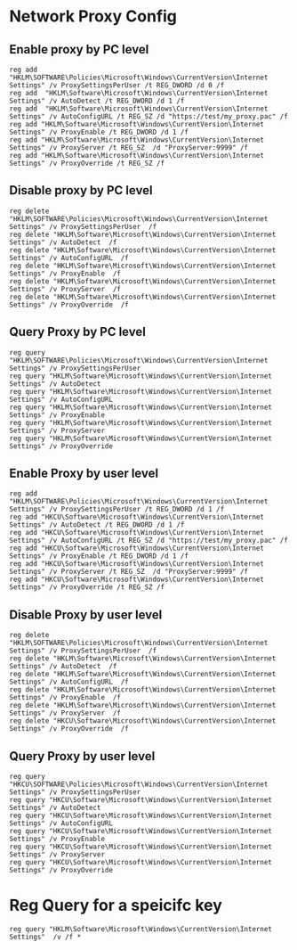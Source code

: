 # Network Proxy Config
## Enable proxy by PC level
    reg add  "HKLM\SOFTWARE\Policies\Microsoft\Windows\CurrentVersion\Internet Settings" /v ProxySettingsPerUser /t REG_DWORD /d 0 /f
    reg add  "HKLM\Software\Microsoft\Windows\CurrentVersion\Internet Settings" /v AutoDetect /t REG_DWORD /d 1 /f
    reg add  "HKLM\Software\Microsoft\Windows\CurrentVersion\Internet Settings" /v AutoConfigURL /t REG_SZ /d "https://test/my_proxy.pac" /f
    reg add "HKLM\Software\Microsoft\Windows\CurrentVersion\Internet Settings" /v ProxyEnable /t REG_DWORD /d 1 /f
    reg add "HKLM\Software\Microsoft\Windows\CurrentVersion\Internet Settings" /v ProxyServer /t REG_SZ  /d "ProxyServer:9999" /f
    reg add "HKLM\Software\Microsoft\Windows\CurrentVersion\Internet Settings" /v ProxyOverride /t REG_SZ /f

## Disable proxy by PC level
    reg delete  "HKLM\SOFTWARE\Policies\Microsoft\Windows\CurrentVersion\Internet Settings" /v ProxySettingsPerUser  /f
    reg delete "HKLM\Software\Microsoft\Windows\CurrentVersion\Internet Settings" /v AutoDetect  /f
    reg delete "HKLM\Software\Microsoft\Windows\CurrentVersion\Internet Settings" /v AutoConfigURL  /f
    reg delete "HKLM\Software\Microsoft\Windows\CurrentVersion\Internet Settings" /v ProxyEnable  /f
    reg delete "HKLM\Software\Microsoft\Windows\CurrentVersion\Internet Settings" /v ProxyServer  /f
    reg delete "HKLM\Software\Microsoft\Windows\CurrentVersion\Internet Settings" /v ProxyOverride  /f

## Query Proxy by PC level 

    reg query "HKLM\SOFTWARE\Policies\Microsoft\Windows\CurrentVersion\Internet Settings" /v ProxySettingsPerUser  
    reg query "HKLM\Software\Microsoft\Windows\CurrentVersion\Internet Settings" /v AutoDetect  
    reg query "HKLM\Software\Microsoft\Windows\CurrentVersion\Internet Settings" /v AutoConfigURL  
    reg query "HKLM\Software\Microsoft\Windows\CurrentVersion\Internet Settings" /v ProxyEnable  
    reg query "HKLM\Software\Microsoft\Windows\CurrentVersion\Internet Settings" /v ProxyServer  
    reg query "HKLM\Software\Microsoft\Windows\CurrentVersion\Internet Settings" /v ProxyOverride  

## Enable Proxy by user level
    reg add  "HKLM\SOFTWARE\Policies\Microsoft\Windows\CurrentVersion\Internet Settings" /v ProxySettingsPerUser /t REG_DWORD /d 1 /f
    reg add "HKCU\Software\Microsoft\Windows\CurrentVersion\Internet Settings" /v AutoDetect /t REG_DWORD /d 1 /f
    reg add "HKCU\Software\Microsoft\Windows\CurrentVersion\Internet Settings" /v AutoConfigURL /t REG_SZ /d "https://test/my_proxy.pac" /f
    reg add "HKCU\Software\Microsoft\Windows\CurrentVersion\Internet Settings" /v ProxyEnable /t REG_DWORD /d 1 /f
    reg add "HKCU\Software\Microsoft\Windows\CurrentVersion\Internet Settings" /v ProxyServer /t REG_SZ  /d "ProxyServer:9999" /f
    reg add "HKCU\Software\Microsoft\Windows\CurrentVersion\Internet Settings" /v ProxyOverride /t REG_SZ /f
## Disable Proxy by user level
    reg delete  "HKLM\SOFTWARE\Policies\Microsoft\Windows\CurrentVersion\Internet Settings" /v ProxySettingsPerUser  /f
    reg delete "HKLM\Software\Microsoft\Windows\CurrentVersion\Internet Settings" /v AutoDetect  /f
    reg delete "HKLM\Software\Microsoft\Windows\CurrentVersion\Internet Settings" /v AutoConfigURL  /f
    reg delete "HKLM\Software\Microsoft\Windows\CurrentVersion\Internet Settings" /v ProxyEnable  /f
    reg delete "HKLM\Software\Microsoft\Windows\CurrentVersion\Internet Settings" /v ProxyServer  /f
    reg delete "HKCU\Software\Microsoft\Windows\CurrentVersion\Internet Settings" /v ProxyOverride  /f

## Query Proxy by user level 

    reg query  "HKCU\SOFTWARE\Policies\Microsoft\Windows\CurrentVersion\Internet Settings" /v ProxySettingsPerUser  
    reg query "HKCU\Software\Microsoft\Windows\CurrentVersion\Internet Settings" /v AutoDetect  
    reg query "HKCU\Software\Microsoft\Windows\CurrentVersion\Internet Settings" /v AutoConfigURL  
    reg query "HKCU\Software\Microsoft\Windows\CurrentVersion\Internet Settings" /v ProxyEnable  
    reg query "HKCU\Software\Microsoft\Windows\CurrentVersion\Internet Settings" /v ProxyServer  
    reg query "HKCU\Software\Microsoft\Windows\CurrentVersion\Internet Settings" /v ProxyOverride  

# Reg Query for a speicifc key
    reg query "HKLM\Software\Microsoft\Windows\CurrentVersion\Internet Settings"  /v /f *
